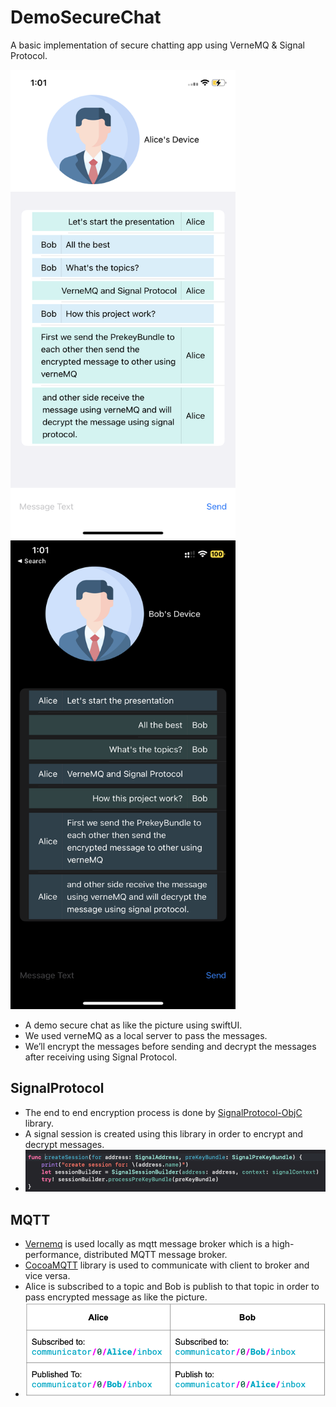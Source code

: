 # DemoSecureChat
A basic implementation of secure chatting app using VerneMQ & Signal Protocol.

  <img src="https://github.com/sifat-mbstu/DemoSecureChat/blob/main/ReadMeImages/AliceSide.PNG" width="360px" height="750px">  <img src="https://github.com/sifat-mbstu/DemoSecureChat/blob/main/ReadMeImages/BobSide.PNG" width="360px" height="750px">
 - A demo secure chat as like the picture using swiftUI.
 - We used verneMQ as a local server to pass the messages.
 - We’ll encrypt the messages before sending and decrypt the messages after receiving using Signal Protocol.

## SignalProtocol
 - The end to end encryption process is done by [SignalProtocol-ObjC](https://github.com/ChatSecure/SignalProtocol-ObjC) library.
 - A signal session is created using this library in order to encrypt and decrypt messages.
 - <img src="https://github.com/sifat-mbstu/DemoSecureChat/blob/main/ReadMeImages/SessionCreation.png">
## MQTT
 - [Vernemq](https://github.com/vernemq/vernemq) is used locally as mqtt message broker which is a high-performance, distributed MQTT message broker.
 - [CocoaMQTT](https://github.com/emqx/CocoaMQTT) library is used to communicate with client to broker and vice versa.
 - Alice is subscribed to a topic and Bob is publish to that topic in order to pass encrypted message as like the picture.
 - <img src="https://github.com/sifat-mbstu/DemoSecureChat/blob/main/ReadMeImages/AliceBobSubscription.png">
